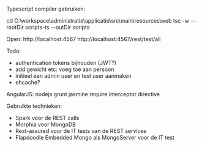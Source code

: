 Typescript compiler gebruiken:

cd C:\workspace\administratie\applicatie\src\main\resources\web
tsc -w --rootDir scripts-ts --outDir scripts


Open:
http://localhost:4567
http://localhost:4567/rest/test/all


Todo:
- authentication tokens bijhouden (JWT?)
- add gewicht etc: voeg toe aan persoon
- initieel een admin user en test user aanmaken
- ehcache?


AngularJS:
nodejs
grunt
jasmine
require
interceptor
directive


Gebruikte technieken:
- Spark voor de REST calls
- Morphia voor MongoDB
- Rest-assured voor de IT tests van de REST services
- Flapdoodle Embedded Mongo als MongoServer voor de IT test